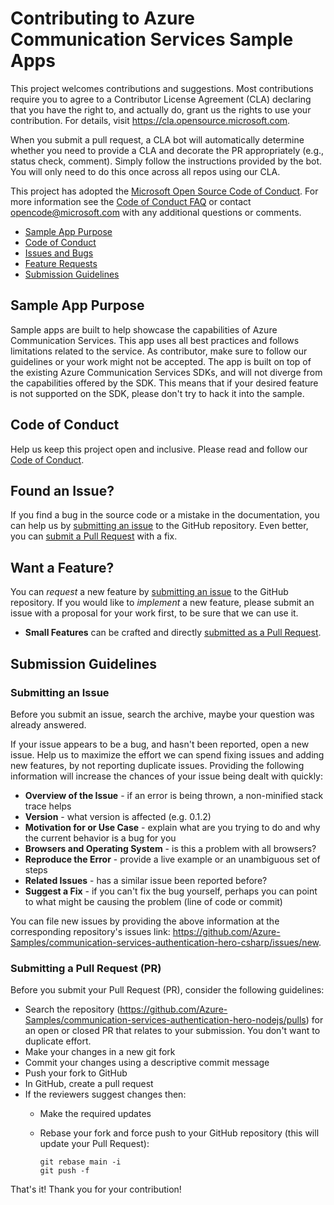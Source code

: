 # Contributing to Azure Communication Services Sample Apps

This project welcomes contributions and suggestions. Most contributions require you to agree to a
Contributor License Agreement (CLA) declaring that you have the right to, and actually do, grant us
the rights to use your contribution. For details, visit https://cla.opensource.microsoft.com.

When you submit a pull request, a CLA bot will automatically determine whether you need to provide
a CLA and decorate the PR appropriately (e.g., status check, comment). Simply follow the instructions
provided by the bot. You will only need to do this once across all repos using our CLA.

This project has adopted the [Microsoft Open Source Code of Conduct](https://opensource.microsoft.com/codeofconduct/).
For more information see the [Code of Conduct FAQ](https://opensource.microsoft.com/codeofconduct/faq/) or
contact [opencode@microsoft.com](mailto:opencode@microsoft.com) with any additional questions or comments.

- [Sample App Purpose](#purpose)
- [Code of Conduct](#coc)
- [Issues and Bugs](#issue)
- [Feature Requests](#feature)
- [Submission Guidelines](#submit)

## <a name="purpose"></a>Sample App Purpose

Sample apps are built to help showcase the capabilities of Azure Communication Services.
This app uses all best practices and follows limitations related to the service.
As contributor, make sure to follow our guidelines or your work might not be accepted.
The app is built on top of the existing Azure Communication Services SDKs, and will not diverge from the capabilities offered by the SDK.
This means that if your desired feature is not supported on the SDK, please don't try to hack it into the sample.

## <a name="coc"></a> Code of Conduct

Help us keep this project open and inclusive. Please read and follow our [Code of Conduct](https://opensource.microsoft.com/codeofconduct/).

## <a name="issue"></a> Found an Issue?

If you find a bug in the source code or a mistake in the documentation, you can help us by
[submitting an issue](.github/ISSUE_TEMPLATE/report-a-bug.md) to the GitHub repository. Even better, you can
[submit a Pull Request](#submit-pr) with a fix.

## <a name="feature"></a> Want a Feature?

You can *request* a new feature by [submitting an issue](.github/ISSUE_TEMPLATE/request-a-feature.md) to the GitHub
repository. If you would like to *implement* a new feature, please submit an issue with a proposal for your work first,
to be sure that we can use it.

- **Small Features** can be crafted and directly [submitted as a Pull Request](#submit-pr).

## <a name="submit"></a> Submission Guidelines

### <a name="submit-issue"></a> Submitting an Issue

Before you submit an issue, search the archive, maybe your question was already answered.

If your issue appears to be a bug, and hasn't been reported, open a new issue.
Help us to maximize the effort we can spend fixing issues and adding new features, by not reporting duplicate issues.
Providing the following information will increase the chances of your issue being dealt with quickly:

* **Overview of the Issue** - if an error is being thrown, a non-minified stack trace helps
* **Version** - what version is affected (e.g. 0.1.2)
* **Motivation for or Use Case** - explain what are you trying to do and why the current behavior is a bug for you
* **Browsers and Operating System** - is this a problem with all browsers?
* **Reproduce the Error** - provide a live example or an unambiguous set of steps
* **Related Issues** - has a similar issue been reported before?
* **Suggest a Fix** - if you can't fix the bug yourself, perhaps you can point to what might be causing the problem (line of code or commit)

You can file new issues by providing the above information at the corresponding repository's issues link: https://github.com/Azure-Samples/communication-services-authentication-hero-csharp/issues/new.

### <a name="submit-pr"></a> Submitting a Pull Request (PR)

Before you submit your Pull Request (PR), consider the following guidelines:

* Search the repository (https://github.com/Azure-Samples/communication-services-authentication-hero-nodejs/pulls) for an open or closed PR
  that relates to your submission. You don't want to duplicate effort.
* Make your changes in a new git fork
* Commit your changes using a descriptive commit message
* Push your fork to GitHub
* In GitHub, create a pull request
* If the reviewers suggest changes then:
  - Make the required updates
  - Rebase your fork and force push to your GitHub repository (this will update your Pull Request):

    ```shell
    git rebase main -i
    git push -f
    ```

That's it! Thank you for your contribution!
